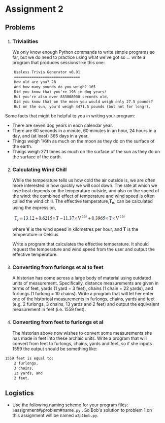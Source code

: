 # Assignment 2

## Problems

1.  ### Trivialities

    We only know enough Python commands to write simple programs so far,
    but we do need to practice using what we've got so ... write a
    program that produces sessions like this one:

```plaintext
    Useless Trivia Generator v0.01
    ==============================
    How old are you? 28
    And how many pounds do you weigh? 165
    Did you know that you're 196 in dog years!
    But you're also over 883008000 seconds old.
    Did you know that on the moon you would weigh only 27.5 pounds?
    But on the sun, you'd weigh 4471.5 pounds (but not for long!).
```

Some facts that might be helpful to you in writing your program:

-   There are seven dog years in each calendar year.
-   There are 60 seconds in a minute, 60 minutes in an hour, 24
    hours in a day, and (at least) 365 days in a year.
-   Things weigh 1/6th as much on the moon as they do on the surface
    of the earth.
-   Things weigh 27.1 times as much on the surface of the sun as
    they do on the surface of the earth.

2.  ### Calculating Wind Chill

    While the temperature tells us how cold the air outside is, we are
    often more interested in how quickly we will cool down. The rate at
    which we lose heat depends on the temperature outside, and also on
    the speed of the wind: the combined effect of temperature and wind
    speed is often called the wind chill. The effective
    temperature,**T<sub>e</sub>**, can be calculated using the expression,

    ![.](90_Wind_chill.png)

    where **V** is the wind speed in kilometres per hour, and **T** is
    the temperature in Celsius.

    Write a program that calculates the effective temperature. It should
    request the temperature and wind speed from the user and output the
    effective temperature.

3.  ### Converting from furlongs et al to feet

    A historian has come across a large body of material using outdated
    units of measurement. Specifically, distance measurements are given
    in terms of feet, yards (1 yard = 3 feet), chains (1 chain = 22
    yards), and furlongs (1 furlong = 10 chains). Write a program that
    will let her enter one of the historical measurements in furlongs,
    chains, yards and feet (e.g. 2 furlongs, 3 chains, 13 yards and 2
    feet) and output the equivalent measurement in feet (i.e. 1559
    feet).

4.  ### Converting from feet to furlongs et al

    The historian above now wishes to convert some measurements she has
    made in feet into these archaic units. Write a program that will
    convert from feet to furlongs, chains, yards and feet, so if she
    inputs 1559 the output should be something like:

```plaintext
1559 feet is equal to:
    2 furlongs,
    3 chains,
    13 yards, and
    2 feet.
```

## Logistics

-   Use the following naming scheme for your program files:
    `a`assignment#`p`problem#name`.py` . So Bob's solution to problem 1 on this assignment will be named `a2p1bob.py`.

